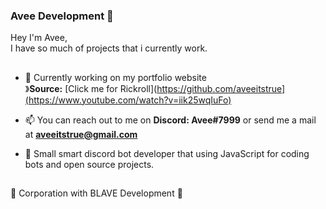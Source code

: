 ### Avee Development 🎲
Hey I'm Avee, <br>I have so much of projects that i currently work.
##
- 🧶 Currently working on my portfolio website <br>》**Source:** [Click me for Rickroll](https://github.com/aveeitstrue](https://www.youtube.com/watch?v=iik25wqIuFo)

- 📫 You can reach out to me on **Discord: Avee#7999** or send me a mail at **aveeitstrue@gmail.com**

- 🎣 Small smart discord bot developer that using JavaScript for coding bots and open source projects.
##
🔅 Corporation with BLAVE Development 🔅
